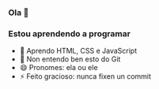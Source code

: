 ### Ola 👋
### Estou aprendendo a programar

- 🌱 Aprendo HTML, CSS e JavaScript
- 🤔 Non entendo ben esto do Git
- 😄 Pronomes: ela ou ele
- ⚡ Feito gracioso: nunca fixen un commit
